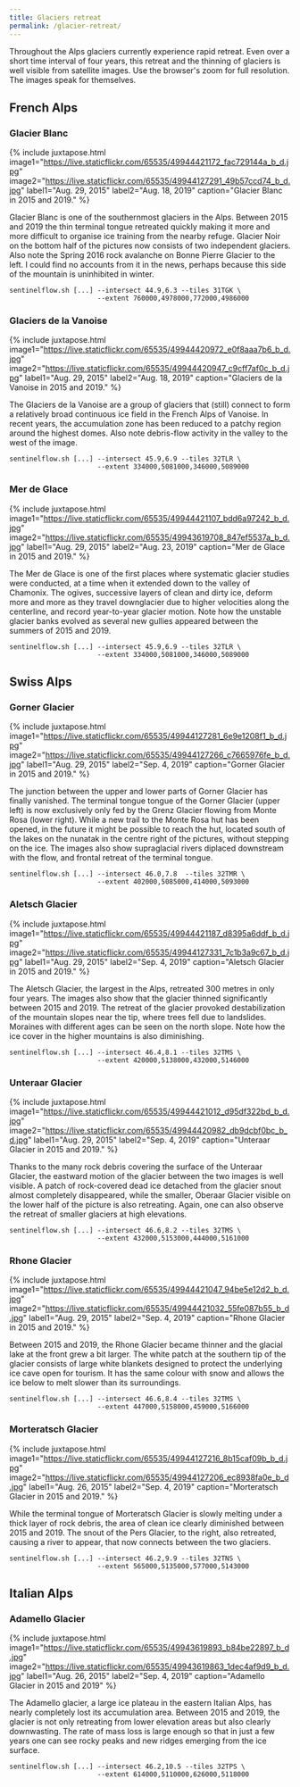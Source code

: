 ```yaml
---
title: Glaciers retreat
permalink: /glacier-retreat/
---
```


Throughout the Alps glaciers currently experience rapid retreat. Even over a
short time interval of four years, this retreat and the thinning of glaciers is
well visible from satellite images. Use the browser's zoom for full resolution.
The images speak for themselves.


French Alps
-----------

### Glacier Blanc

{% include juxtapose.html
  image1="https://live.staticflickr.com/65535/49944421172_fac729144a_b_d.jpg"
  image2="https://live.staticflickr.com/65535/49944127291_49b57ccd74_b_d.jpg"
  label1="Aug. 29, 2015"
  label2="Aug. 18, 2019"
  caption="Glacier Blanc in 2015 and 2019." %}

Glacier Blanc is one of the southernmost glaciers in the Alps. Between 2015
and 2019 the thin terminal tongue retreated quickly making it more and more
difficult to organise ice training from the nearby refuge. Glacier Noir on the
bottom half of the pictures now consists of two independent glaciers. Also note
the Spring 2016 rock avalanche on Bonne Pierre Glacier to the left. I could
find no accounts from it in the news, perhaps because this side of the
mountain is uninhibited in winter.

    sentinelflow.sh [...] --intersect 44.9,6.3 --tiles 31TGK \
                          --extent 760000,4978000,772000,4986000


### Glaciers de la Vanoise

{% include juxtapose.html
   image1="https://live.staticflickr.com/65535/49944420972_e0f8aaa7b6_b_d.jpg"
   image2="https://live.staticflickr.com/65535/49944420947_c9cff7af0c_b_d.jpg"
   label1="Aug. 29, 2015"
   label2="Aug. 18, 2019"
   caption="Glaciers de la Vanoise in 2015 and 2019." %}

The Glaciers de la Vanoise are a group of glaciers that (still) connect to form
a relatively broad continuous ice field in the French Alps of Vanoise. In
recent years, the accumulation zone has been reduced to a patchy region around
the highest domes. Also note debris-flow activity in the valley to the west of
the image.

    sentinelflow.sh [...] --intersect 45.9,6.9 --tiles 32TLR \
                          --extent 334000,5081000,346000,5089000


### Mer de Glace

{% include juxtapose.html
   image1="https://live.staticflickr.com/65535/49944421107_bdd6a97242_b_d.jpg"
   image2="https://live.staticflickr.com/65535/49943619708_847ef5537a_b_d.jpg"
   label1="Aug. 29, 2015"
   label2="Aug. 23, 2019"
   caption="Mer de Glace in 2015 and 2019." %}

The Mer de Glace is one of the first places where systematic glacier studies
were conducted, at a time when it extended down to the valley of Chamonix. The
ogives, successive layers of clean and dirty ice, deform more and more as they
travel downglacier due to higher velocities along the centerline, and record
year-to-year glacier motion. Note how the unstable glacier banks evolved as
several new gullies appeared between the summers of 2015 and 2019.

    sentinelflow.sh [...] --intersect 45.9,6.9 --tiles 32TLR \
                          --extent 334000,5081000,346000,5089000


Swiss Alps
----------

### Gorner Glacier

{% include juxtapose.html
   image1="https://live.staticflickr.com/65535/49944127281_6e9e1208f1_b_d.jpg"
   image2="https://live.staticflickr.com/65535/49944127266_c7665976fe_b_d.jpg"
   label1="Aug. 29, 2015"
   label2="Sep.  4, 2019"
   caption="Gorner Glacier in 2015 and 2019." %}

The junction between the upper and lower parts of Gorner Glacier has finally
vanished. The terminal tongue tongue of the Gorner Glacier (upper left) is
now exclusively only fed by the Grenz Glacier flowing from Monte Rosa (lower
right). While a new trail to the Monte Rosa hut has been opened, in the future
it might be possible to reach the hut, located south of the lakes on the
nunatak in the centre right of the pictures, without stepping on the ice. The
images also show supraglacial rivers diplaced downstream with the flow, and
frontal retreat of the terminal tongue.

    sentinelflow.sh [...] --intersect 46.0,7.8  --tiles 32TMR \
                          --extent 402000,5085000,414000,5093000


### Aletsch Glacier

{% include juxtapose.html
   image1="https://live.staticflickr.com/65535/49944421187_d8395a6ddf_b_d.jpg"
   image2="https://live.staticflickr.com/65535/49944127331_7c1b3a9c67_b_d.jpg"
   label1="Aug. 29, 2015"
   label2="Sep.  4, 2019"
   caption="Aletsch Glacier in 2015 and 2019." %}

The Aletsch Glacier, the largest in the Alps, retreated 300 metres in only
four years. The images also show that the glacier thinned significantly
between 2015 and 2019. The retreat of the glacier provoked destabilization of
the mountain slopes near the tip, where trees fell due to landslides. Moraines
with different ages can be seen on the north slope. Note how the ice cover in
the higher mountains is also diminishing.

    sentinelflow.sh [...] --intersect 46.4,8.1 --tiles 32TMS \
                          --extent 420000,5138000,432000,5146000


### Unteraar Glacier

{% include juxtapose.html
   image1="https://live.staticflickr.com/65535/49944421012_d95df322bd_b_d.jpg"
   image2="https://live.staticflickr.com/65535/49944420982_db9dcbf0bc_b_d.jpg"
   label1="Aug. 29, 2015"
   label2="Sep.  4, 2019"
   caption="Unteraar Glacier in 2015 and 2019." %}

Thanks to the many rock debris covering the surface of the Unteraar Glacier,
the eastward motion of the glacier between the two images is well visible. A
patch of rock-covered dead ice detached from the glacier snout almost
completely disappeared, while the smaller, Oberaar Glacier visible on the lower
half of the picture is also retreating. Again, one can also observe the retreat
of smaller glaciers at high elevations.

    sentinelflow.sh [...] --intersect 46.6,8.2 --tiles 32TMS \
                          --extent 432000,5153000,444000,5161000


### Rhone Glacier

{% include juxtapose.html
   image1="https://live.staticflickr.com/65535/49944421047_94be5e12d2_b_d.jpg"
   image2="https://live.staticflickr.com/65535/49944421032_55fe087b55_b_d.jpg"
   label1="Aug. 29, 2015"
   label2="Sep.  4, 2019"
   caption="Rhone Glacier in 2015 and 2019." %}

Between 2015 and 2019, the Rhone Glacier became thinner and the glacial lake
at the front grew a bit larger. The white patch at the southern tip of the
glacier consists of large white blankets designed to protect the underlying
ice cave open for tourism. It has the same colour with snow and allows the
ice below to melt slower than its surroundings.

    sentinelflow.sh [...] --intersect 46.6,8.4 --tiles 32TMS \
                          --extent 447000,5158000,459000,5166000


### Morteratsch Glacier

{% include juxtapose.html
   image1="https://live.staticflickr.com/65535/49944127216_8b15caf09b_b_d.jpg"
   image2="https://live.staticflickr.com/65535/49944127206_ec8938fa0e_b_d.jpg"
   label1="Aug. 26, 2015"
   label2="Sep.  4, 2019"
   caption="Morteratsch Glacier in 2015 and 2019." %}

While the terminal tongue of Morteratsch Glacier is slowly melting under a
thick layer of rock debris, the area of clean ice clearly diminished between
2015 and 2019. The snout of the Pers Glacier, to the right, also retreated,
causing a river to appear, that now connects between the two glaciers.

    sentinelflow.sh [...] --intersect 46.2,9.9 --tiles 32TNS \
                          --extent 565000,5135000,577000,5143000


Italian Alps
------------

### Adamello Glacier

{% include juxtapose.html
   image1="https://live.staticflickr.com/65535/49943619893_b84be22897_b_d.jpg"
   image2="https://live.staticflickr.com/65535/49943619863_1dec4af9d9_b_d.jpg"
   label1="Aug. 26, 2015"
   label2="Sep.  4, 2019"
   caption="Adamello Glacier in 2015 and 2019" %}

The Adamello glacier, a large ice plateau in the eastern Italian Alps, has
nearly completely lost its accumulation area. Between 2015 and 2019, the
glacier is not only retreating from lower elevation areas but also clearly
downwasting. The rate of mass loss is large enough so that in just a few years
one can see rocky peaks and new ridges emerging from the ice surface.

    sentinelflow.sh [...] --intersect 46.2,10.5 --tiles 32TPS \
                          --extent 614000,5110000,626000,5118000
